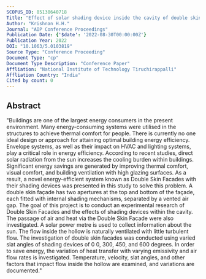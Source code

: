 ```yaml
---
SCOPUS_ID: 85138640718
Title: "Effect of solar shading device inside the cavity of double skin facade for increasing energy efficiency: An experimental study"
Author: "Krishnan H.H."
Journal: "AIP Conference Proceedings"
Publication Date: {'$date': '2022-08-30T00:00:00Z'}
Publication Year: 2022
DOI: "10.1063/5.0103819"
Source Type: "Conference Proceeding"
Document Type: "cp"
Document Type Description: "Conference Paper"
Affliation: "National Institute of Technology Tiruchirappalli"
Affliation Country: "India"
Cited by count: 0
---
```


## Abstract
"Buildings are one of the largest energy consumers in the present environment. Many energy-consuming systems were utilised in the structures to achieve thermal comfort for people. There is currently no one ideal design or approach for attaining optimal building energy efficiency. Envelope systems, as well as their impact on HVAC and lighting systems, play a critical role in energy efficiency. According to recent studies, direct solar radiation from the sun increases the cooling burden within buildings. Significant energy savings are generated by improving thermal comfort, visual comfort, and building ventilation with high glazing surfaces. As a result, a novel energy-efficient system known as Double Skin Facades with their shading devices was presented in this study to solve this problem. A double skin façade has two apertures at the top and bottom of the façade, each fitted with internal shading mechanisms, separated by a vented air gap. The goal of this project is to conduct an experimental research of Double Skin Facades and the effects of shading devices within the cavity. The passage of air and heat via the Double Skin Facade were also investigated. A solar power metre is used to collect information about the sun. The flow inside the hollow is naturally ventilated with little turbulent flow. The investigation of double skin facades was conducted using varied slat angles of shading devices of 0 0, 300, 450, and 600 degrees. In order to save energy, the variation of heat transfer with varying emissivity and air flow rates is investigated. Temperature, velocity, slat angles, and other factors that impact flow inside the hollow are examined, and variations are documented."

